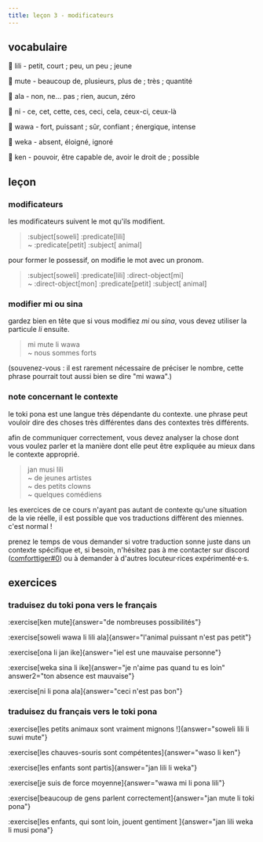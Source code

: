 ```yaml
---
title: leçon 3 - modificateurs 
---
```


## vocabulaire
󱤨 lili - petit, court ; peu, un peu ; jeune

󱤼 mute - beaucoup de, plusieurs, plus de ; très ; quantité

󱤂 ala - non, ne… pas ; rien, aucun, zéro

󱥁 ni - ce, cet, cette, ces, ceci, cela, ceux-ci, ceux-là

󱥵 wawa - fort, puissant ; sûr, confiant ; énergique, intense

󱥶 weka - absent, éloigné, ignoré

󱤘 ken - pouvoir, être capable de, avoir le droit de ; possible

## leçon
### modificateurs
les modificateurs suivent le mot qu'ils modifient.

<!-- here i'm using the predicate and subject components for the color highlighting, even though obv theyre not actually for marking the subject and predicate. dont worry about it..... -->
> :subject[soweli] :predicate[lili] \
> ~ :predicate[petit] :subject[ animal]

pour former le possessif, on modifie le mot avec un pronom.

> :subject[soweli] :predicate[lili] :direct-object[mi] \
> ~ :direct-object[mon] :predicate[petit] :subject[ animal]

### modifier mi ou sina
gardez bien en tête que si vous modifiez *mi* ou *sina*, vous devez utiliser la particule *li* ensuite.

> mi mute li wawa \
> ~ nous sommes forts

(souvenez-vous : il est rarement nécessaire de préciser le nombre, cette phrase pourrait tout aussi bien se dire "mi wawa".)

### note concernant le contexte
le toki pona est une langue très dépendante du contexte. une phrase peut vouloir dire des choses très différentes dans des contextes très différents.

afin de communiquer correctement, vous devez analyser la chose dont vous voulez parler et la manière dont elle peut être expliquée au mieux dans le contexte approprié.

> jan musi lili \
> ~ de jeunes artistes \
> ~ des petits clowns \
> ~ quelques comédiens

les exercices de ce cours n'ayant pas autant de contexte qu'une situation de la vie réelle, il est possible que vos traductions diffèrent des miennes. c'est normal !

prenez le temps de vous demander si votre traduction sonne juste dans un contexte spécifique et, si besoin, n'hésitez pas à me contacter sur discord ([comforttiger#0](https://discord.com/users/152843864342790145)) ou à demander à d'autres locuteur·rices expérimenté·e·s.

## exercices
### traduisez du toki pona vers le français
:exercise[ken mute]{answer="de nombreuses possibilités"}

:exercise[soweli wawa li lili ala]{answer="l'animal puissant n'est pas petit"}

:exercise[ona li jan ike]{answer="iel est une mauvaise personne"}

:exercise[weka sina li ike]{answer="je n'aime pas quand tu es loin" answer2="ton absence est mauvaise"}

:exercise[ni li pona ala]{answer="ceci n'est pas bon"}

### traduisez du français vers le toki pona
:exercise[les petits animaux sont vraiment mignons !]{answer="soweli lili li suwi mute"}

:exercise[les chauves-souris sont compétentes]{answer="waso li ken"}

:exercise[les enfants sont partis]{answer="jan lili li weka"}

:exercise[je suis de force moyenne]{answer="wawa mi li pona lili"}

:exercise[beaucoup de gens parlent correctement]{answer="jan mute li toki pona"}

:exercise[les enfants, qui sont loin, jouent gentiment ]{answer="jan lili weka li musi pona"}
